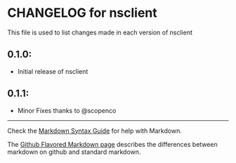 # CHANGELOG for nsclient

This file is used to list changes made in each version of nsclient

## 0.1.0:

* Initial release of nsclient

## 0.1.1:

* Minor Fixes thanks to @scopenco

- - -
Check the [Markdown Syntax Guide](http://daringfireball.net/projects/markdown/syntax) for help with Markdown.

The [Github Flavored Markdown page](http://github.github.com/github-flavored-markdown/) describes the differences between markdown on github and standard markdown.
